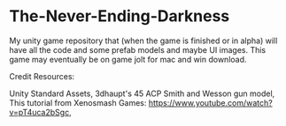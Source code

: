 # The-Never-Ending-Darkness
My unity game repository that (when the game is finished or in alpha) will have all the code and some prefab models and maybe UI images.
This game may eventually be on game jolt for mac and win download.

Credit Resources:

Unity Standard Assets,
3dhaupt's 45 ACP Smith and Wesson gun model,
This tutorial from Xenosmash Games: https://www.youtube.com/watch?v=pT4uca2bSgc,
